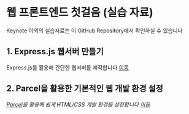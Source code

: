 # 웹 프론트엔드 첫걸음 (실습 자료)
Keynote 이외의 실습자료는 이 GitHub Repository에서 확인하실 수 있습니다

## 1. Express.js 웹서버 만들기
Express.js를 활용해 간단한 웹서버를 제작합니다 [이동](./express)

## 2. Parcel을 활용한 기본적인 웹 개발 환경 설정
*[Parcel](https://parceljs.org/)을 활용해 쉽게  HTML/CSS 개발 환경을 설정합니다 [이동](./parcel)*
